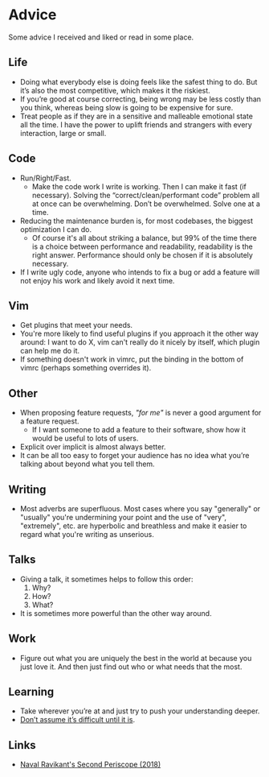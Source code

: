 # Advice
Some advice I received and liked or read in some place.

## Life
- Doing what everybody else is doing feels like the safest thing to do. But it’s also the most competitive, which makes it the riskiest.
- If you’re good at course correcting, being wrong may be less costly than you think, whereas being slow is going to be expensive for sure.
- Treat people as if they are in a sensitive and malleable emotional state all the time. I have the power to uplift friends and strangers with every interaction, large or small.

## Code
- Run/Right/Fast.
	- Make the code work I write is working. Then I can make it fast (if necessary). Solving the “correct/clean/performant code” problem all at once can be overwhelming. Don’t be overwhelmed. Solve one at a time.
- Reducing the maintenance burden is, for most codebases, the biggest optimization I can do.
	- Of course it's all about striking a balance, but 99% of the time there is a choice between performance and readability, readability is the right answer. Performance should only be chosen if it is absolutely necessary.
- If I write ugly code, anyone who intends to fix a bug or add a feature will not enjoy his work and likely avoid it next time.

## Vim
- Get plugins that meet your needs.
- You're more likely to find useful plugins if you approach it the other way around: I want to do X, vim can't really do it nicely by itself, which plugin can help me do it.
- If something doesn't work in vimrc, put the binding in the bottom of vimrc (perhaps something overrides it).

## Other
- When proposing feature requests, _"for me"_ is never a good argument for a feature request.
	- If I want someone to add a feature to their software, show how it would be useful to lots of users.
- Explicit over implicit is almost always better.
- It can be all too easy to forget your audience has no idea what you’re talking about beyond what you tell them.

## Writing
- Most adverbs are superfluous. Most cases where you say "generally" or "usually" you're undermining your point and the use of "very", "extremely", etc. are hyperbolic and breathless and make it easier to regard what you're writing as unserious.

## Talks
- Giving a talk, it sometimes helps to follow this order:
	1. Why?
	2. How?
	3. What?
- It is sometimes more powerful than the other way around.

## Work
- Figure out what you are uniquely the best in the world at because you just love it. And then just find out who or what needs that the most.

## Learning
- Take wherever you’re at and just try to push your understanding deeper.
- [Don’t assume it’s difficult until it is](https://news.ycombinator.com/item?id=10872970).

## Links
- [Naval Ravikant's Second Periscope (2018)](https://www.pscp.tv/w/1MnGneBLZVmKO)